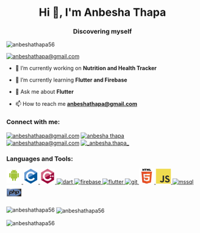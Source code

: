 <h1 align="center">Hi 👋, I'm Anbesha Thapa</h1>
<h3 align="center">Discovering myself</h3>

<p align="left"> <img src="https://komarev.com/ghpvc/?username=anbeshathapa56&label=Profile%20views&color=0e75b6&style=flat" alt="anbeshathapa56" /> </p>

<p align="left"> <a href="https://twitter.com/anbeshathapa@gmail.com" target="blank"><img src="https://img.shields.io/twitter/follow/anbeshathapa@gmail.com?logo=twitter&style=for-the-badge" alt="anbeshathapa@gmail.com" /></a> </p>

- 🔭 I’m currently working on **Nutrition and Health Tracker**

- 🌱 I’m currently learning **Flutter and Firebase**

- 💬 Ask me about **Flutter**

- 📫 How to reach me **anbeshathapa@gmail.com**

<h3 align="left">Connect with me:</h3>
<p align="left">
<a href="https://twitter.com/anbeshathapa@gmail.com" target="blank"><img align="center" src="https://raw.githubusercontent.com/rahuldkjain/github-profile-readme-generator/master/src/images/icons/Social/twitter.svg" alt="anbeshathapa@gmail.com" height="30" width="40" /></a>
<a href="https://linkedin.com/in/anbesha thapa" target="blank"><img align="center" src="https://raw.githubusercontent.com/rahuldkjain/github-profile-readme-generator/master/src/images/icons/Social/linked-in-alt.svg" alt="anbesha thapa" height="30" width="40" /></a>
<a href="https://fb.com/anbeshathapa@gmail.com" target="blank"><img align="center" src="https://raw.githubusercontent.com/rahuldkjain/github-profile-readme-generator/master/src/images/icons/Social/facebook.svg" alt="anbeshathapa@gmail.com" height="30" width="40" /></a>
<a href="https://instagram.com/_anbesha.thapa_" target="blank"><img align="center" src="https://raw.githubusercontent.com/rahuldkjain/github-profile-readme-generator/master/src/images/icons/Social/instagram.svg" alt="_anbesha.thapa_" height="30" width="40" /></a>
</p>

<h3 align="left">Languages and Tools:</h3>
<p align="left"> <a href="https://developer.android.com" target="_blank" rel="noreferrer"> <img src="https://raw.githubusercontent.com/devicons/devicon/master/icons/android/android-original-wordmark.svg" alt="android" width="40" height="40"/> </a> <a href="https://www.cprogramming.com/" target="_blank" rel="noreferrer"> <img src="https://raw.githubusercontent.com/devicons/devicon/master/icons/c/c-original.svg" alt="c" width="40" height="40"/> </a> <a href="https://www.w3schools.com/cpp/" target="_blank" rel="noreferrer"> <img src="https://raw.githubusercontent.com/devicons/devicon/master/icons/cplusplus/cplusplus-original.svg" alt="cplusplus" width="40" height="40"/> </a> <a href="https://dart.dev" target="_blank" rel="noreferrer"> <img src="https://www.vectorlogo.zone/logos/dartlang/dartlang-icon.svg" alt="dart" width="40" height="40"/> </a> <a href="https://firebase.google.com/" target="_blank" rel="noreferrer"> <img src="https://www.vectorlogo.zone/logos/firebase/firebase-icon.svg" alt="firebase" width="40" height="40"/> </a> <a href="https://flutter.dev" target="_blank" rel="noreferrer"> <img src="https://www.vectorlogo.zone/logos/flutterio/flutterio-icon.svg" alt="flutter" width="40" height="40"/> </a> <a href="https://git-scm.com/" target="_blank" rel="noreferrer"> <img src="https://www.vectorlogo.zone/logos/git-scm/git-scm-icon.svg" alt="git" width="40" height="40"/> </a> <a href="https://www.w3.org/html/" target="_blank" rel="noreferrer"> <img src="https://raw.githubusercontent.com/devicons/devicon/master/icons/html5/html5-original-wordmark.svg" alt="html5" width="40" height="40"/> </a> <a href="https://developer.mozilla.org/en-US/docs/Web/JavaScript" target="_blank" rel="noreferrer"> <img src="https://raw.githubusercontent.com/devicons/devicon/master/icons/javascript/javascript-original.svg" alt="javascript" width="40" height="40"/> </a> <a href="https://www.microsoft.com/en-us/sql-server" target="_blank" rel="noreferrer"> <img src="https://www.svgrepo.com/show/303229/microsoft-sql-server-logo.svg" alt="mssql" width="40" height="40"/> </a> <a href="https://www.php.net" target="_blank" rel="noreferrer"> <img src="https://raw.githubusercontent.com/devicons/devicon/master/icons/php/php-original.svg" alt="php" width="40" height="40"/> </a> </p>

<p><img align="left" src="https://github-readme-stats.vercel.app/api/top-langs?username=anbeshathapa56&show_icons=true&locale=en&layout=compact" alt="anbeshathapa56" /></p>

<p>&nbsp;<img align="center" src="https://github-readme-stats.vercel.app/api?username=anbeshathapa56&show_icons=true&locale=en" alt="anbeshathapa56" /></p>

<p><img align="center" src="https://github-readme-streak-stats.herokuapp.com/?user=anbeshathapa56&" alt="anbeshathapa56" /></p>
